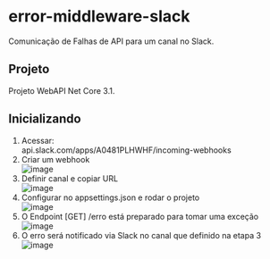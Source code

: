 # error-middleware-slack

Comunicação de Falhas de API para um canal no Slack.

## Projeto
Projeto WebAPI
Net Core 3.1.

## Inicializando
1. Acessar: <br>
api.slack.com/apps/A0481PLHWHF/incoming-webhooks
2. Criar um webhook <br>
![image](https://user-images.githubusercontent.com/35737565/197640384-3036e6a0-ffa8-44b5-823e-9b7061333095.png)
3. Definir canal e copiar URL <br>
![image](https://user-images.githubusercontent.com/35737565/197640730-6cfd5090-be6f-4e09-a77e-917e297a1864.png)
4. Configurar no appsettings.json e rodar o projeto <br>
![image](https://user-images.githubusercontent.com/35737565/197640913-d7990df3-77e1-4e4f-a016-b2b041284cad.png)
5. O Endpoint [GET] /erro está preparado para tomar uma exceção <br>
![image](https://user-images.githubusercontent.com/35737565/197641161-0370aeb0-43c7-4ed6-83ad-add460b0a265.png)
6. O erro será notificado via Slack no canal que definido na etapa 3 <br>
![image](https://user-images.githubusercontent.com/35737565/197642983-edc31204-3eff-4b6a-8115-1a17e35a2929.png)
